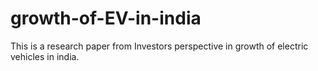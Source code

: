 # growth-of-EV-in-india
This is a research paper from Investors perspective in growth of electric vehicles in india.
